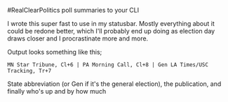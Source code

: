 #RealClearPolitics poll summaries to your CLI

I wrote this super fast to use in my statusbar.
Mostly everything about it could be redone better, which I'll probably end up doing as election day draws closer and I procrastinate more and more.

Output looks something like this;

	MN Star Tribune, Cl+6 | PA Morning Call, Cl+8 | Gen LA Times/USC Tracking, Tr+7

State abbreviation (or Gen if it's the general election), the publication, and finally who's up and by how much
